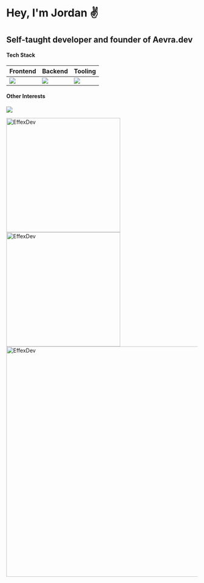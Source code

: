 <h1>Hey, I'm Jordan ✌️</h1>
<h2>Self-taught developer and founder of Aevra.dev</h2>

<h4>Tech Stack</h4>
<table>
  <thead>
    <tr>
      <th>Frontend</th>
      <th>Backend</th>
      <th>Tooling</th>
    </tr>
  </thead>
  <tbody>
    <tr>
      <td><img src="https://skillicons.dev/icons?i=js,ts,react,nextjs,tailwind&theme=dark" /></td>
      <td><img src="https://skillicons.dev/icons?i=go,postgres,gcp,firebase&theme=dark" /></td>
      <td><img src="https://skillicons.dev/icons?i=notion,vercel,vscode,arch&theme=dark" /></td>
    </tr>
  </tbody>
</table>

<h4>Other Interests</h4>
<p>
    <img src="https://skillicons.dev/icons?i=rust,kubernetes&theme=light" />
</p>
<p>
    <img src="http://github-profile-summary-cards.vercel.app/api/cards/repos-per-language?username=EffexDev&theme=dark" alt="EffexDev" width="300" />
    <img src="http://github-profile-summary-cards.vercel.app/api/cards/stats?username=EffexDev&theme=dark" alt="EffexDev" width="300" />
    <img src="http://github-profile-summary-cards.vercel.app/api/cards/profile-details?username=EffexDev&theme=dark" alt="EffexDev" width="605" />
</p>

<h1></h1>

